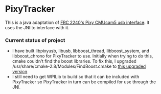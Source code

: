 # PixyTracker
This is a java adaptation of [FRC 2240's Pixy CMUcam5 usb interface](https://github.com/FRC2240/Vision-2017). It uses the JNI to interface with it.

### Current status of project
- I have built libpixyusb, libusb, libboost_thread, libboost_system, and libboost_chrono for PixyTracker to use. Initially when trying to do this, cmake couldn't find the boost libraries. To fix this, I upgraded /usr/share/cmake-2.8/Modules/FindBoost.cmake to [this upgraded version](https://gitlab.kitware.com/cmake/cmake/raw/9bb8ac8ed28811f6097233b1065b71833a017c0f/Modules/FindBoost.cmake)
- I still need to get WPILib to build so that it can be included with PixyTracker so PixyTracker in turn can be compiled for use through the JNI.
